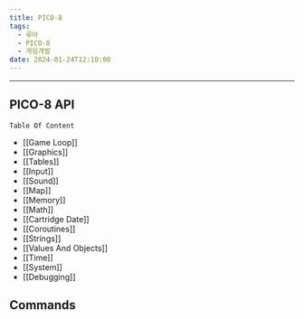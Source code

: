 ```yaml
---
title: PICO-8
tags:
  - 루아
  - PICO-8
  - 게임개발
date: 2024-01-24T12:10:00
---
```

---

## PICO-8 API

`Table Of Content`

- [[Game Loop]]
- [[Graphics]]
- [[Tables]]
- [[Input]]
- [[Sound]]
- [[Map]]
- [[Memory]]
- [[Math]]
- [[Cartridge Date]]
- [[Coroutines]]
- [[Strings]]
- [[Values And Objects]]
- [[Time]]
- [[System]]
- [[Debugging]]

## Commands

